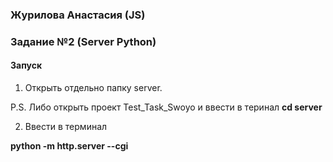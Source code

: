 ### Журилова Анастасия (JS)
### Задание №2 (Server Python)

#### Запуск

1) Открыть отдельно папку server. 

  P.S. Либо открыть проект Test_Task_Swoyo и ввести в теринал **cd server**

2) Ввести в терминал 

**python -m http.server --cgi**
